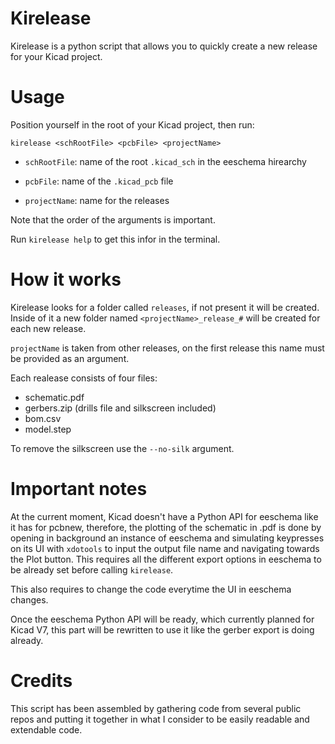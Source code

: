 # Kirelease
Kirelease is a python script that allows you to quickly create a new release for your Kicad project.

# Usage

Position yourself in the root of your Kicad project, then run:

 `kirelease <schRootFile> <pcbFile> <projectName>`

 - `schRootFile`: name of the root `.kicad_sch` in the eeschema hirearchy

 - `pcbFile`: name of the `.kicad_pcb` file

 - `projectName`: name for the releases

Note that the order of the arguments is important.

Run `kirelease help` to get this infor in the terminal.

# How it works

Kirelease looks for a folder called `releases`, if not present it will be created. Inside of it a new folder named `<projectName>_release_#` will be created for each new release.

`projectName` is taken from other releases, on the first release this name must be provided as an argument.

Each realease consists of four files:
- schematic.pdf
- gerbers.zip (drills file and silkscreen included)
- bom.csv
- model.step

To remove the silkscreen use the `--no-silk` argument.

# Important notes

At the current moment, Kicad doesn't have a Python API for eeschema like it has for pcbnew, therefore, the plotting of the schematic in .pdf is done by opening in background an instance of eeschema and simulating keypresses on its UI with `xdotools` to input the output file name and navigating towards the Plot button. This requires all the different export options in eeschema to be already set before calling `kirelease`.

This also requires to change the code everytime the UI in eeschema changes.

Once the eeschema Python API will be ready, which currently planned for Kicad V7, this part will be rewritten to use it like the gerber export is doing already.

# Credits

This script has been assembled by gathering code from several public repos and putting it together in what I consider to be easily readable and extendable code.

